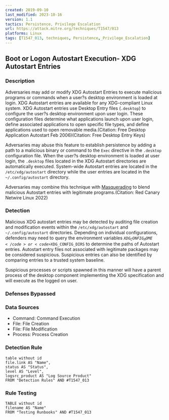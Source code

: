 ```yaml
---
created: 2019-09-10
last_modified: 2023-10-16
version: 1.1
tactics: Persistence, Privilege Escalation
url: https://attack.mitre.org/techniques/T1547/013
platforms: Linux
tags: [T1547_013, techniques, Persistence,_Privilege_Escalation]
---
```


## Boot or Logon Autostart Execution- XDG Autostart Entries

### Description

Adversaries may add or modify XDG Autostart Entries to execute malicious programs or commands when a user?s desktop environment is loaded at login. XDG Autostart entries are available for any XDG-compliant Linux system. XDG Autostart entries use Desktop Entry files (`.desktop`) to configure the user?s desktop environment upon user login. These configuration files determine what applications launch upon user login, define associated applications to open specific file types, and define applications used to open removable media.(Citation: Free Desktop Application Autostart Feb 2006)(Citation: Free Desktop Entry Keys)

Adversaries may abuse this feature to establish persistence by adding a path to a malicious binary or command to the `Exec` directive in the `.desktop` configuration file. When the user?s desktop environment is loaded at user login, the `.desktop` files located in the XDG Autostart directories are automatically executed. System-wide Autostart entries are located in the `/etc/xdg/autostart` directory while the user entries are located in the `~/.config/autostart` directory.

Adversaries may combine this technique with [Masquerading](https://attack.mitre.org/techniques/T1036) to blend malicious Autostart entries with legitimate programs.(Citation: Red Canary Netwire Linux 2022)

### Detection

Malicious XDG autostart entries may be detected by auditing file creation and modification events within the <code>/etc/xdg/autostart</code> and <code>~/.config/autostart</code> directories. Depending on individual configurations, defenders may need to query the environment variables <code>$XDG_CONFIG_HOME</code> or <code>$XDG_CONFIG_DIRS</code> to determine the paths of Autostart entries. Autostart entry files not associated with legitimate packages may be considered suspicious. Suspicious entries can also be identified by comparing entries to a trusted system baseline.
 
Suspicious processes or scripts spawned in this manner will have a parent process of the desktop component implementing the XDG specification and will execute as the logged on user.

### Defenses Bypassed



### Data Sources

  - Command: Command Execution
  -  File: File Creation
  -  File: File Modification
  -  Process: Process Creation
### Detection Rule

```dataview
table without id
file.link AS "Name",
status AS "Status",
level AS "Level",
logsrc_product AS "Log Source Product"
FROM "Detection Rules" AND #T1547_013
```

### Rule Testing

```dataview
TABLE without id
filename AS "Name"
FROM "Testing Runbooks" AND #T1547_013
```
